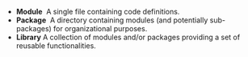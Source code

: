 - **Module** 
  A single file containing code definitions. 
- **Package** 
  A directory containing modules (and potentially sub-packages) for organizational purposes. 
- **Library**
   A collection of modules and/or packages providing a set of reusable functionalities.